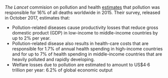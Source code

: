 *The Lancet* commision on pollution and health [estimates](http://www.thelancet.com/pdfs/journals/lancet/PIIS0140-6736(17)32345-0.pdf) that pollution was responsible for 16% of all deaths worldwide in 2015. Their survey, released in October 2017, estimates that: 

* Pollution-related diseases cause productivity losses that reduce gross domestic product
(GDP) in low-income to middle-income countries by up to 2% per year. 
* Pollution-related disease also results in health-care costs that are responsible for 1.7% of annual health spending in high-income countries and for up to 7% of health spending in middle-income countries that are heavily polluted and rapidly developing. 
* Welfare losses due to pollution are estimated to amount to US$4·6 trillion per year: 6.2% of global economic output
